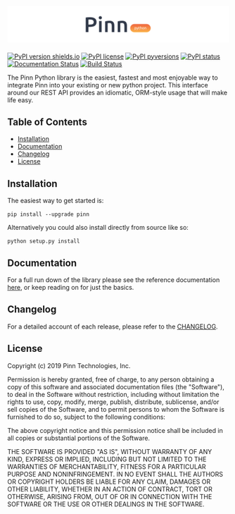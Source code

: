 ![Pinn Python Library](https://github.com/pinntech/pinn-python/raw/master/docs/_static/pinn-python-logo.png)
---

[![PyPI version shields.io](https://img.shields.io/pypi/v/pinn.svg)](https://pypi.python.org/pypi/pinn/)
[![PyPI license](https://img.shields.io/pypi/l/pinn.svg)](https://pypi.python.org/pypi/pinn/)
[![PyPI pyversions](https://img.shields.io/pypi/pyversions/pinn.svg)](https://pypi.python.org/pypi/pinn/)
[![PyPI status](https://img.shields.io/pypi/status/pinn.svg)](https://pypi.python.org/pypi/pinn/)
[![Documentation Status](https://readthedocs.org/projects/pinn/badge/?version=latest)](http://pinn.readthedocs.io/?badge=latest)
[![Build Status](https://travis-ci.com/pinntech/pinn-python.svg?branch=master)](https://travis-ci.com/pinntech/pinn-python)


The Pinn Python library is the easiest, fastest and most enjoyable way to integrate
Pinn into your existing or new python project. This interface around our REST API
provides an idiomatic, ORM-style usage that will make life easy.

## Table of Contents
* [Installation](#installation)
* [Documentation](#documentation)
* [Changelog](#changelog)
* [License](#license)

## Installation

The easiest way to get started is:
```shell
pip install --upgrade pinn
```

Alternatively you could also install directly from source like so:
```shell
python setup.py install
```

## Documentation

For a full run down of the library please see the reference documentation [here](https://pinn.readthedocs.io), or keep reading on for just the basics.

## Changelog

For a detailed account of each release, please refer to the [CHANGELOG](CHANGELOG.md).

## License

Copyright (c) 2019 Pinn Technologies, Inc.

Permission is hereby granted, free of charge, to any person obtaining a copy
of this software and associated documentation files (the "Software"), to deal
in the Software without restriction, including without limitation the rights to
use, copy, modify, merge, publish, distribute, sublicense, and/or sell copies
of the Software, and to permit persons to whom the Software is furnished to do
so, subject to the following conditions:

The above copyright notice and this permission notice shall be included in all
copies or substantial portions of the Software.

THE SOFTWARE IS PROVIDED "AS IS", WITHOUT WARRANTY OF ANY KIND, EXPRESS OR
IMPLIED, INCLUDING BUT NOT LIMITED TO THE WARRANTIES OF MERCHANTABILITY,
FITNESS FOR A PARTICULAR PURPOSE AND NONINFRINGEMENT. IN NO EVENT SHALL THE
AUTHORS OR COPYRIGHT HOLDERS BE LIABLE FOR ANY CLAIM, DAMAGES OR OTHER
LIABILITY, WHETHER IN AN ACTION OF CONTRACT, TORT OR OTHERWISE, ARISING FROM,
OUT OF OR IN CONNECTION WITH THE SOFTWARE OR THE USE OR OTHER DEALINGS IN THE
SOFTWARE.
